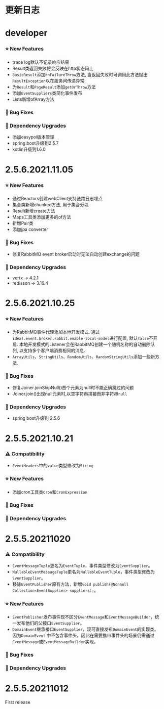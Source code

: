<h1>更新日志</h1>

# developer

### ⭐ New Features

- trace log默认不记录响应结果
- Result类返回失败将会反映在http状态码上
- `BasicResult`添加`onFailureThrow`方法, 当返回失败时可调用此方法抛出`ResultException`以在服务间传递异常.
- 为`Result`和`PageResult`添加`getOrThrow`方法
- 添加`EventSuppliers`类简化事件发布
- Lists新增ofArray方法

### 🐞 Bug Fixes

### 🔨 Dependency Upgrades

- 添加easypoi版本管理
- spring.boot升级到2.5.7
- kotlin升级到1.6.0

# 2.5.6.2021.11.05

### ⭐ New Features

- 通过Reactors创建webClient支持链路日志埋点
- 集合类新增chunked方法, 用于集合分块
- Result新增create方法
- Maps工具类添加更多的of方法
- 新增Pair类
- 添加jpa converter

### 🐞 Bug Fixes

- 修复RabbitMQ event broker启动时无法自动创建exchange的问题

### 🔨 Dependency Upgrades

- vertx -> 4.2.1
- redisson -> 3.16.4

# 2.5.6.2021.10.25

### ⭐ New Features

- 为RabbitMQ事件代理添加本地开发模式. 通过`ideal.event.broker.rabbit.enable-local-model`进行配置, 默认`false`不开启.
  本地开发模式的Listener会在RabbitMQ创建一个随机名称的自动删除队列, 以支持多个客户端消费相同的消息.
- `ArrayUtils`、`StringUtils`、`RandomUtils`、`RandomStringUtils`添加一些新方法.

### 🐞 Bug Fixes

- 修复Joiner.joinSkipNull()首个元素为null时不能正确跳过的问题
- Joiner.join()出现null元素时,以空字符串拼接而非字符串`null`

### 🔨 Dependency Upgrades

- spring boot升级到 2.5.6

# 2.5.5.2021.10.21

### ⚠️ Compatibility

- `EventHeaders`中的`value`类型修改为`String`

### ⭐ New Features

- 添加cron工具类`Cron`和`CronExpression`

### 🐞 Bug Fixes

### 🔨 Dependency Upgrades

# 2.5.5.20211020

### ⚠️ Compatibility

- `EventMessageTuple`更名为`EventTuple`，事件类型修改为`EventSupplier`。
- `NullableEventMessageTuple`更名为`NullableEventTuple`，事件类型修改为`EventSupplier`。
- 移除`EventPublisher`原有方法，新增`void publish(@Nonnull Collection<EventSupplier> suppliers);`。

### ⭐ New Features

- `EventPublisher`发布事件现不区分`EventMessage`和`EventMessageBuilder`，统一发布他们的父接口`EventSupplier`。
- `DomainEvent`继承接口`EventSupplier`，现可直接发布`DomainEvent`的实现类。因为`DomainEvent`
  中不包含事件头，因此在需要携带事件头的场景仍需通过`EventMessage`或`EventMessageBuilder`实现。

### 🐞 Bug Fixes

### 🔨 Dependency Upgrades

# 2.5.5.20211012

First release

